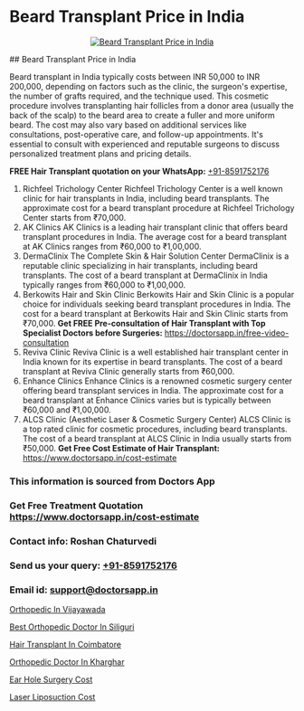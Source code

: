 # Beard Transplant Price in India

<p align="center">
  <a href="https://doctorsapp.co.in/treatment/hair-transplant">
    <img src="https://doctorsapp.co.in/uploads/treatment_image/transplant.jpg" alt="Beard Transplant Price in India">
  </a>
</p>
## Beard Transplant Price in India

Beard transplant in India typically costs between INR 50,000 to INR 200,000, depending on factors such as the clinic, the surgeon's expertise, the number of grafts required, and the technique used. This cosmetic procedure involves transplanting hair follicles from a donor area (usually the back of the scalp) to the beard area to create a fuller and more uniform beard. The cost may also vary based on additional services like consultations, post-operative care, and follow-up appointments. It's essential to consult with experienced and reputable surgeons to discuss personalized treatment plans and pricing details.

**FREE Hair Transplant quotation on your WhatsApp:**  [+91-8591752176](https://api.whatsapp.com/send?phone=8591752176)

1) Richfeel Trichology Center
Richfeel Trichology Center is a well known clinic for hair transplants in India, including beard transplants. The approximate cost for a beard transplant procedure at Richfeel Trichology Center starts from ₹70,000.
2) AK Clinics
AK Clinics is a leading hair transplant clinic that offers beard transplant procedures in India. The average cost for a beard transplant at AK Clinics ranges from ₹60,000 to ₹1,00,000.
3) DermaClinix   The Complete Skin & Hair Solution Center
DermaClinix is a reputable clinic specializing in hair transplants, including beard transplants. The cost of a beard transplant at DermaClinix in India typically ranges from ₹60,000 to ₹1,00,000.
4) Berkowits Hair and Skin Clinic
Berkowits Hair and Skin Clinic is a popular choice for individuals seeking beard transplant procedures in India. The cost for a beard transplant at Berkowits Hair and Skin Clinic starts from ₹70,000.
**Get FREE Pre-consultation of Hair Transplant with Top Specialist Doctors before Surgeries:** https://doctorsapp.in/free-video-consultation
5) Reviva Clinic
Reviva Clinic is a well established hair transplant center in India known for its expertise in beard transplants. The cost of a beard transplant at Reviva Clinic generally starts from ₹60,000.
6) Enhance Clinics
Enhance Clinics is a renowned cosmetic surgery center offering beard transplant services in India. The approximate cost for a beard transplant at Enhance Clinics varies but is typically between ₹60,000 and ₹1,00,000.
7) ALCS Clinic (Aesthetic Laser & Cosmetic Surgery Center)
ALCS Clinic is a top rated clinic for cosmetic procedures, including beard transplants. The cost of a beard transplant at ALCS Clinic in India usually starts from ₹50,000.
**Get Free Cost Estimate of Hair Transplant:** https://www.doctorsapp.in/cost-estimate

### This information is sourced from Doctors App 
### Get Free Treatment Quotation https://www.doctorsapp.in/cost-estimate
### Contact info: Roshan Chaturvedi 
### Send us your query: [+91-8591752176](https://api.whatsapp.com/send?phone=8591752176) 
### Email id: support@doctorsapp.in

[Orthopedic In Vijayawada](https://www.linkedin.com/pulse/orthopedic-vijayawada-doctorsapp-chittagong-ty6ee?trackingId=cbLDhgSAORJ05BdXblE8FA%3D%3D&lipi=urn%3Ali%3Apage%3Ad_flagship3_company_admin%3BUjs5mcUZR9ewYOKOFkpg2w%3D%3D)

[Best Orthopedic Doctor In Siliguri](https://www.linkedin.com/pulse/best-orthopedic-doctor-siliguri-doctorsapp-khulna-xunte/?lipi=urn%3Ali%3Apage%3Ad_flagship3_publishing_published%3B6s0HL1EnS62Kk1Ppug3b7A%3D%3D)

[Hair Transplant In Coimbatore](https://medium.com/@vanshmehar12/hair-transplant-in-coimbatore-7dc57bae68e3)

[Orthopedic Doctor In Kharghar](https://medium.com/@anupkakkar5/orthopedic-doctor-in-kharghar-42e8bfae50f0)

[Ear Hole Surgery Cost](https://doctors-apps.github.io/doctorsapp/ear-hole-surgery-cost)

[Laser Liposuction Cost](https://doctors-apps.github.io/doctorsapp/laser-liposuction-cost)

